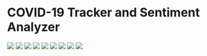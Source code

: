 # COVID-19 Tracker and Sentiment Analyzer
![](https://img.shields.io/badge/react-16.13.1-red)
![](https://img.shields.io/badge/reaxtDOM-16.13.1-red)
![](https://img.shields.io/badge/materialUI-4.10.0-success)
![](https://img.shields.io/badge/axios-0.19.2--success)
![](https://img.shields.io/badge/mapbox-1.10.1-success)
![](https://img.shields.io/badge/chartJS-2.9.3-success)
![](https://img.shields.io/badge/classnames-2.2.6-success)
![](https://img.shields.io/badge/leaflet-1.6.0-success)
![](https://img.shields.io/badge/ghpages-2.2.0-success)
